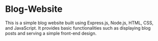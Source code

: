 # Blog-Website
This is a simple blog website built using Express.js, Node.js, HTML, CSS, and JavaScript. It provides basic functionalities such as displaying blog posts and serving a simple front-end design.
